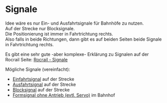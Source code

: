 # Signale

Idee wäre es nur Ein- und Ausfahrtsignale für Bahnhöfe zu nutzen.  
Auf der Strecke nur Blocksignale.  
Die Positionierung ist immer in Fahrtrichtung rechts.  
Also falls in beide Richtungen, dann gibt es auf beiden Seiten beide Signale in Fahrtrichtung rechts.

Es gibt eine sehr gute -aber komplexe- Erklärung zu Signalen auf der Rocrail Seite: <a href="https://wiki.rocrail.net/doku.php?id=signaling-de" target="_blank">Rocrail - Signale</a>  

Mögliche Signale (vereinfacht):  

* <a href="https://www.smdv.de/products/2082/Viessmann-4412A-N-Lichtsignal-Einfahrsignal-Bausatz-DB.html" target="_blank">Einfahrtsignal</a> auf der Strecke  
* <a href="https://www.smdv.de/products/2084/Viessmann-4413A-N-Lichtsignal-Ausfahrsignal-Bausatz-DB.html" target="_blank">Ausfahrtsignal</a> auf der Strecke  
* <a href="https://www.smdv.de/products/2079/Viessmann-4411A-N-Lichtsignal-Blocksignal-Bausatz-DB.html" target="_blank">Blocksignal</a> auf der Strecke  
* <a href="https://www.smdv.de/products/2165/Viessmann-4400A-N-Formsignal-Hauptsignal-Bausatz-DB.html" target="_blank">Formsignal ohne Antrieb (evtl. Servo)</a> im Bahnhof  

